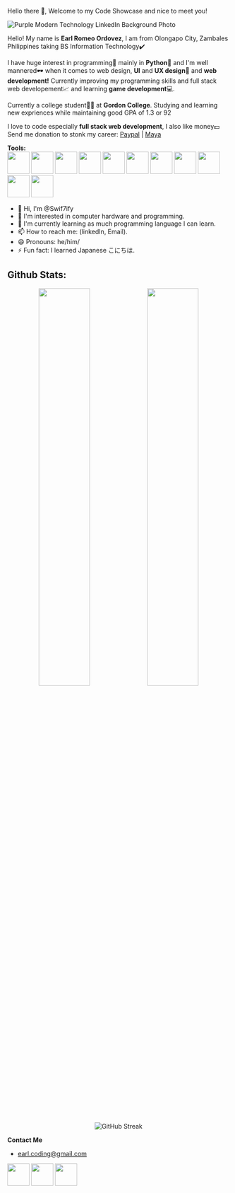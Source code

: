 Hello there 👋, Welcome to my Code Showcase and nice to meet you!

![Purple Modern Technology LinkedIn Background Photo](https://github.com/user-attachments/assets/888aeb1d-371c-4508-a46b-47a3990ecb3c)


Hello! My name is <strong>Earl Romeo Ordovez</strong>, I am from Olongapo City, Zambales Philippines taking BS Information Technology✔️

I have huge interest in programming📝 mainly in <strong>Python🐍</strong> and I'm well mannered🕶 when it comes to web design, <strong>UI</strong> and <strong>UX design</strong>📁 and <strong>web development!</strong> Currently improving my programming skills and full stack web developement📈 and learning <strong>game development</strong>💻.

Currently a college student🧑‍🏫 at <strong>Gordon College</strong>. Studying and learning new expriences while maintaining good GPA of 1.3 or 92

I love to code especially <strong>full stack web development</strong>, I also like money💵<br>
Send me donation to stonk my career: [Paypal](https://paypal.me/EarlOrdovez) | [Maya](https://github.com/user-attachments/assets/664517d4-09c4-46b6-81d7-5a6ebb6af6ed)

**Tools:**
<br>
<img src="https://github.com/user-attachments/assets/cf44c374-0877-4fd0-92f3-dbd743f80f5d" width="50px" height="50px">
<img src="https://github.com/user-attachments/assets/57b04320-566c-4654-a75d-a1d66038f369" width="50px" height="50px">
<img src="https://github.com/user-attachments/assets/7f0f0c37-e86a-4800-bbec-bb2e443831c0" width="50px" height="50px">
<img src="https://github.com/user-attachments/assets/e89b795f-1bbe-43ee-b709-04d7ac2f026e" width="50px" height="50px">
<img src="https://github.com/user-attachments/assets/26b6575e-2e49-4e6b-81ad-8e3969ee70af" width="50px" height="50px">
<img src="https://github.com/user-attachments/assets/ff109e52-6704-405d-806c-fb5185ca38d6" width="50px" height="50px">
<img src="https://github.com/user-attachments/assets/33a5e491-d923-4094-a268-81a552686cb2" width="50px" height="50px">
<img src="https://github.com/user-attachments/assets/081010e7-6ea9-4931-a08f-a881b791f688" width="50px" height="50px">
<img src="https://github.com/user-attachments/assets/b0b2c77d-410d-4dbc-ac21-c73d529ce0c2" width="50px" height="50px">
<img src="https://github.com/user-attachments/assets/ba24ac12-4c73-4909-997c-ac677065d33f" width="50px" height="50px">
<img src="https://github.com/user-attachments/assets/e444dd6c-99e8-4178-9b34-1ee625dc04af" width="50px" height="50px">

- 👋 Hi, I'm @Swif7ify
- 👀 I'm interested in computer hardware and programming.
- 🌱 I'm currently learning as much programming language I can learn.
- 📫 How to reach me: (linkedIn, Email).
- 😄 Pronouns: he/him/
- ⚡ Fun fact: I learned Japanese こにちは.

## **Github Stats:**

<div align="center">
  <img width="48%" src="https://github-readme-stats.vercel.app/api?username=Swif7ify&show_icons=true&theme=radical&hide_border=true&bg_color=0D1117&count_private=true"/>
  <img width="48%" src="https://github-readme-stats.vercel.app/api/top-langs/?username=Swif7ify&layout=compact&theme=radical&hide_border=true&bg_color=0D1117&langs_count=8"/>
</div>

<div align="center">
  
![GitHub Streak](https://github-readme-streak-stats.herokuapp.com/?user=Swif7ify&theme=radical&hide_border=true&background=0D1117)

</div>



**Contact Me**<br>
- earl.coding@gmail.com

[<img src="https://github.com/user-attachments/assets/d7854e37-b19c-4ef9-a413-070b4d5756fa" width="50px" height="50px">](https://github.com/Swif7ify)
[<img src="https://github.com/user-attachments/assets/dfa2093a-d145-4312-aef1-3f03cf754349" width="50px" height="50px">](https://www.linkedin.com/in/earl-romeo-ordovez-a73a36322)
[<img src="https://github.com/user-attachments/assets/0b695462-9e46-4830-aaa5-ce9323f7381e" width="50px" height="50px">](https://rinubi.itch.io)
